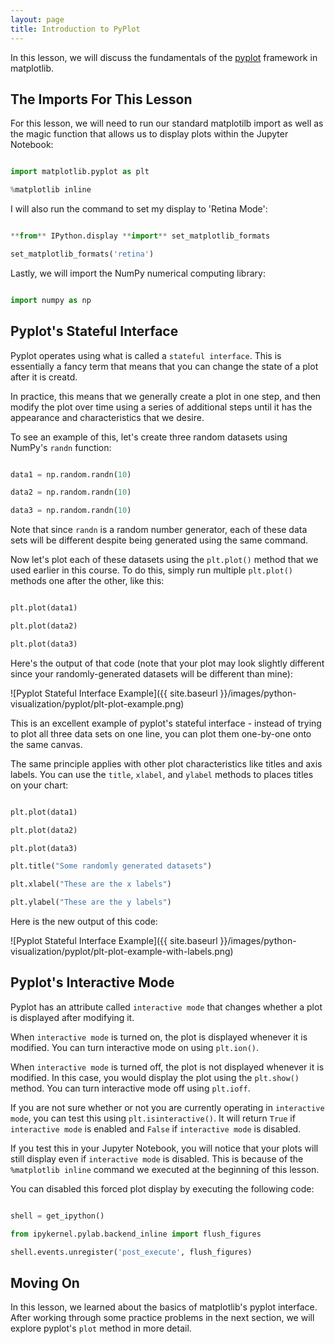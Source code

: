 ```yaml
---
layout: page
title: Introduction to PyPlot
---
```


In this lesson, we will discuss the fundamentals of the [pyplot](https://matplotlib.org/api/pyplot_api.html) framework in matplotlib.


## The Imports For This Lesson

For this lesson, we will need to run our standard matplotilb import as well as the magic function that allows us to display plots within the Jupyter Notebook:

```python

import matplotlib.pyplot as plt

%matplotlib inline

```

I will also run the command to set my display to 'Retina Mode':

```python

**from** IPython.display **import** set_matplotlib_formats

set_matplotlib_formats('retina')

```

Lastly, we will import the NumPy numerical computing library:

```python

import numpy as np

```


## Pyplot's Stateful Interface

Pyplot operates using what is called a `stateful interface`. This is essentially a fancy term that means that you can change the state of a plot after it is creatd.

In practice, this means that we generally create a plot in one step, and then modify the plot over time using a series of additional steps until it has the appearance and characteristics that we desire. 

To see an example of this, let's create three random datasets using NumPy's `randn` function:

```python

data1 = np.random.randn(10)

data2 = np.random.randn(10)

data3 = np.random.randn(10)

```

Note that since `randn` is a random number generator, each of these data sets will be different despite being generated using the same command.

Now let's plot each of these datasets using the `plt.plot()` method that we used earlier in this course. To do this, simply run multiple `plt.plot()` methods one after the other, like this:

```python

plt.plot(data1)

plt.plot(data2)

plt.plot(data3)

```

Here's the output of that code (note that your plot may look slightly different since your randomly-generated datasets will be different than mine):

![Pyplot Stateful Interface Example]({{ site.baseurl }}/images/python-visualization/pyplot/plt-plot-example.png)

This is an excellent example of pyplot's stateful interface - instead of trying to plot all three data sets on one line, you can plot them one-by-one onto the same canvas.

The same principle applies with other plot characteristics like titles and axis labels. You can use the `title`, `xlabel`, and `ylabel` methods to places titles on your chart:

```python

plt.plot(data1)

plt.plot(data2)

plt.plot(data3)

plt.title("Some randomly generated datasets")

plt.xlabel("These are the x labels")

plt.ylabel("These are the y labels")

```

Here is the new output of this code:

![Pyplot Stateful Interface Example]({{ site.baseurl }}/images/python-visualization/pyplot/plt-plot-example-with-labels.png)


## Pyplot's Interactive Mode

Pyplot has an attribute called `interactive mode` that changes whether a plot is displayed after modifying it.

When `interactive mode` is turned on, the plot is displayed whenever it is modified. You can turn interactive mode on using `plt.ion()`.

When `interactive mode` is turned off, the plot is not displayed whenever it is modified. In this case, you would display the plot using the `plt.show()` method. You can turn interactive mode off using `plt.ioff`.

If you are not sure whether or not you are currently operating in `interactive mode`, you can test this using `plt.isinteractive()`. It will return `True` if `interactive mode` is enabled and `False` if `interactive mode` is disabled. 

If you test this in your Jupyter Notebook, you will notice that your plots will still display even if `interactive mode` is disabled. This is because of the `%matplotlib inline` command we executed at the beginning of this lesson.

You can disabled this forced plot display by executing the following code:

```python

shell = get_ipython()

from ipykernel.pylab.backend_inline import flush_figures

shell.events.unregister('post_execute', flush_figures)

```


## Moving On

In this lesson, we learned about the basics of matplotlib's pyplot interface. After working through some practice problems in the next section, we will explore pyplot's `plot` method in more detail.
